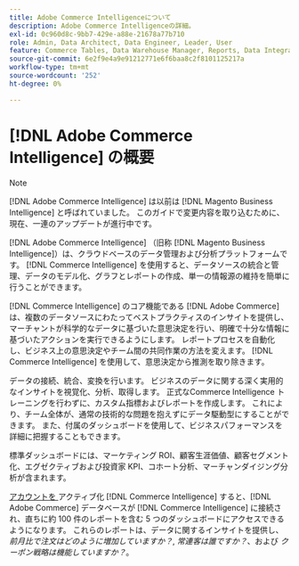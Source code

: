 ```yaml
---
title: Adobe Commerce Intelligenceについて
description: Adobe Commerce Intelligenceの詳細。
exl-id: 0c960d8c-9bb7-429e-a88e-21678a77b710
role: Admin, Data Architect, Data Engineer, Leader, User
feature: Commerce Tables, Data Warehouse Manager, Reports, Data Integration
source-git-commit: 6e2f9e4a9e91212771e6f6baa8c2f8101125217a
workflow-type: tm+mt
source-wordcount: '252'
ht-degree: 0%

---
```



# [!DNL Adobe Commerce Intelligence] の概要

>[!NOTE]
>
>[!DNL Adobe Commerce Intelligence] は以前は [!DNL Magento Business Intelligence] と呼ばれていました。 このガイドで変更内容を取り込むために、現在、一連のアップデートが進行中です。

[!DNL Adobe Commerce Intelligence] （旧称 [!DNL Magento Business Intelligence]）は、クラウドベースのデータ管理および分析プラットフォームです。 [!DNL Commerce Intelligence] を使用すると、データソースの統合と管理、データのモデル化、グラフとレポートの作成、単一の情報源の維持を簡単に行うことができます。

[!DNL Commerce Intelligence] のコア機能である [!DNL Adobe Commerce] は、複数のデータソースにわたってベストプラクティスのインサイトを提供し、マーチャントが科学的なデータに基づいた意思決定を行い、明確で十分な情報に基づいたアクションを実行できるようにします。 レポートプロセスを自動化し、ビジネス上の意思決定やチーム間の共同作業の方法を変えます。 [!DNL Commerce Intelligence] を使用して、意思決定から推測を取り除きます。

データの接続、統合、変換を行います。 ビジネスのデータに関する深く実用的なインサイトを視覚化、分析、取得します。 正式なCommerce Intelligence トレーニングを行わずに、カスタム指標およびレポートを作成します。 これにより、チーム全体が、通常の技術的な問題を抱えずにデータ駆動型にすることができます。 また、付属のダッシュボードを使用して、ビジネスパフォーマンスを詳細に把握することもできます。

標準ダッシュボードには、マーケティング ROI、顧客生涯価値、顧客セグメント化、エグゼクティブおよび投資家 KPI、コホート分析、マーチャンダイジング分析が含まれます。

[ アカウントを ](../getting-started/onpremise-activation.md) アクティブ化 [!DNL Commerce Intelligence] すると、[!DNL Adobe Commerce] データベースが [!DNL Commerce Intelligence] に接続され、直ちに約 100 件のレポートを含む 5 つのダッシュボードにアクセスできるようになります。 これらのレポートは、データに関するインサイトを提供し、*前月比で注文はどのように増加していますか？*, *常連客は誰ですか？*、および *クーポン戦略は機能していますか？*。
